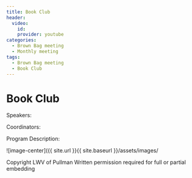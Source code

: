 ```yaml
---
title: Book Club
header: 
  video: 
    id:  
    provider: youtube
categories:
  - Brown Bag meeting
  - Monthly meeting
tags:
  - Brown Bag meeting
  - Book Club
---
```


# Book Club

Speakers:

Coordinators: 

Program Description: 


![image-center]({{ site.url }}{{ site.baseurl }}/assets/images/

Copyright LWV of Pullman
Written permission required for full or partial embedding

<!---change the title to whatever you want the post to be titled
change the ID out to the end of the youtube link https://youtu.be/r61ARK4Qv9c -->

